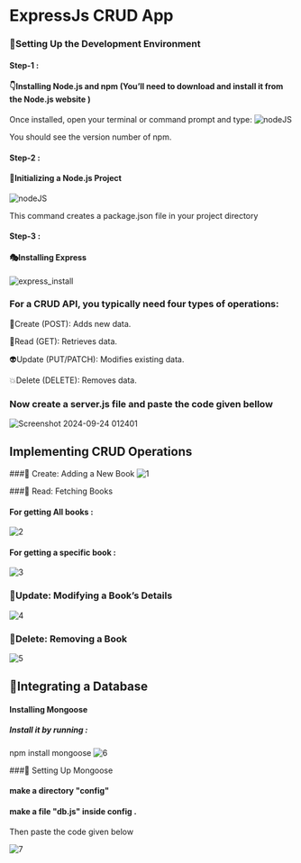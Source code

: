  # ExpressJs CRUD App

 ### 🔨Setting Up the Development Environment
 #### Step-1 :
 #### 👇Installing Node.js and npm (You’ll need to download and install it from the Node.js website )
 
 Once installed, open your terminal or command prompt and type:
 ![nodeJS](https://github.com/user-attachments/assets/79c85b8e-3f60-428a-a2e6-3162b6c12993)
 
 You should see the version number of npm.

 #### Step-2 :
 #### 🗽Initializing a Node.js Project
 
![nodeJS](https://github.com/user-attachments/assets/4dec9e23-2255-4f96-9f42-c8704df0e7a6)

This command creates a package.json file in your project directory

#### Step-3 :
#### 🎭Installing Express

![express_install](https://github.com/user-attachments/assets/0b7b18fc-1af2-41cf-8cc6-520420560e4a)

### For a CRUD API, you typically need four types of operations:
👻Create (POST): Adds new data.

📖Read (GET): Retrieves data.

👽Update (PUT/PATCH): Modifies existing data.

💥Delete (DELETE): Removes data.

### Now create a server.js file and paste the code given bellow
![Screenshot 2024-09-24 012401](https://github.com/user-attachments/assets/02bc3d45-062b-4302-9a29-b9f75699309b)

## Implementing CRUD Operations
###👾 Create: Adding a New Book
![1](https://github.com/user-attachments/assets/cf4c8a60-dd09-4364-a93e-7fbd15e27165)

###📜 Read: Fetching Books
#### For getting All books :
![2](https://github.com/user-attachments/assets/5ea9d1b7-9cba-460c-a4af-cfbf2cfc2025)

#### For getting a specific book :
![3](https://github.com/user-attachments/assets/1268c80c-40ed-4976-a727-826c458d9f9b)

### 🎀Update: Modifying a Book’s Details
![4](https://github.com/user-attachments/assets/3e8b663a-94cb-4792-bdba-0b731149ed92)

### 🎃Delete: Removing a Book
![5](https://github.com/user-attachments/assets/7ccbe303-78ba-462f-b0ae-7a716b1fbd02)

## 🐥Integrating a Database
#### Installing Mongoose
##### Install it by running :
npm install mongoose
![6](https://github.com/user-attachments/assets/12e1ce6f-a154-4df9-8647-50f8e291d6bd)

###🤝 Setting Up Mongoose
#### make a directory "config"
#### make a file "db.js" inside config .
Then paste the code given below

![7](https://github.com/user-attachments/assets/01a21616-3f96-4231-9f20-bf5ecc67e470)
